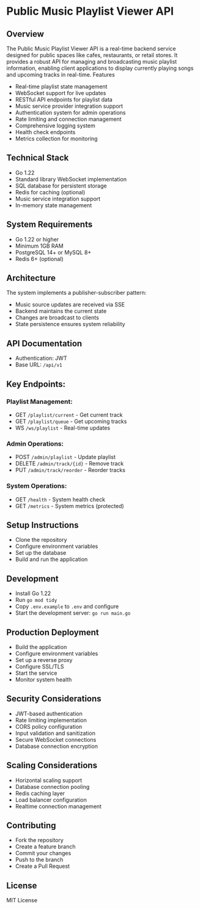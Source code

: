# Public Music Playlist Viewer API
## Overview
The Public Music Playlist Viewer API is a real-time backend service designed for public spaces like cafes, restaurants, or retail stores. It provides a robust API for managing and broadcasting music playlist information, enabling client applications to display currently playing songs and upcoming tracks in real-time.
Features

- Real-time playlist state management
- WebSocket support for live updates
- RESTful API endpoints for playlist data
- Music service provider integration support
- Authentication system for admin operations
- Rate limiting and connection management
- Comprehensive logging system
- Health check endpoints
- Metrics collection for monitoring

## Technical Stack

- Go 1.22
- Standard library WebSocket implementation
- SQL database for persistent storage
- Redis for caching (optional)
- Music service integration support
- In-memory state management

## System Requirements

- Go 1.22 or higher
- Minimum 1GB RAM
- PostgreSQL 14+ or MySQL 8+
- Redis 6+ (optional)

## Architecture
The system implements a publisher-subscriber pattern:

- Music source updates are received via SSE
- Backend maintains the current state
- Changes are broadcast to clients
- State persistence ensures system reliability

## API Documentation

- Authentication: JWT
- Base URL: `/api/v1`

## Key Endpoints:

### Playlist Management:

- GET `/playlist/current` - Get current track
- GET `/playlist/queue` - Get upcoming tracks
- WS `/ws/playlist` - Real-time updates


### Admin Operations:

- POST `/admin/playlist` - Update playlist
- DELETE `/admin/track/{id}` - Remove track
- PUT `/admin/track/reorder` - Reorder tracks


### System Operations:

- GET `/health` - System health check
- GET `/metrics` - System metrics (protected)



## Setup Instructions

- Clone the repository
- Configure environment variables
- Set up the database
- Build and run the application

## Development

- Install Go 1.22
- Run `go mod tidy`
- Copy `.env.example` to `.env` and configure
- Start the development server: `go run main.go`

## Production Deployment

- Build the application
- Configure environment variables
- Set up a reverse proxy
- Configure SSL/TLS
- Start the service
- Monitor system health

## Security Considerations

- JWT-based authentication
- Rate limiting implementation
- CORS policy configuration
- Input validation and sanitization
- Secure WebSocket connections
- Database connection encryption

## Scaling Considerations

- Horizontal scaling support
- Database connection pooling
- Redis caching layer
- Load balancer configuration
- Realtime connection management

## Contributing

- Fork the repository
- Create a feature branch
- Commit your changes
- Push to the branch
- Create a Pull Request

## License
MIT License